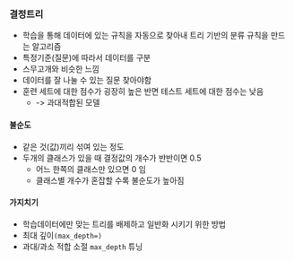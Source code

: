 ### 결정트리
- 학습을 통해 데이터에 있는 규칙을 자동으로 찾아내 트리 기반의 분류 규칙을 만드는 알고리즘
- 특정기준(질문)에 따라서 데이터를 구분
- 스무고개와 비슷한 느낌
- 데이터를 잘 나눌 수 있는 질문 찾아야함
- 훈련 세트에 대한 점수가 굉장히 높은 반면 테스트 세트에 대한 점수는 낮음
  - -> 과대적합된 모델

#### 불순도
- 같은 것(값)끼리 섞여 있는 정도
- 두개의 클래스가 있을 때 결정값의 개수가 반반이면 0.5
  - 어느 한쪽의 클래스만 있으면 0 임
  - 클래스별 개수가 혼잡할 수록 불순도가 높아짐

#### 가지치기
- 학습데이터에만 맞는 트리를 배제하고 일반화 시키기 위한 방법
- 최대 깊이`(max_depth=)`
- 과대/과소 적합 소절 `max_depth` 튜닝